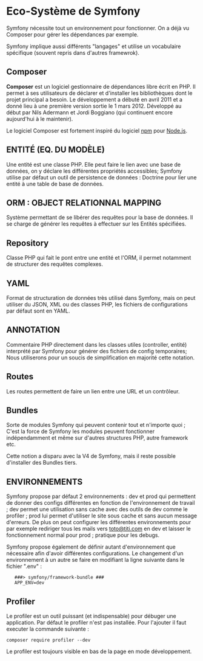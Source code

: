 # Eco-Système de Symfony

Symfony nécessite tout un environnement pour fonctionner. On a déjà vu Composer pour gérer les dépendances par exemple.

Symfony implique aussi différents "langages" et utilise un vocabulaire spécifique \(souvent repris dans d'autres framewrok\).

## Composer

**Composer** est un logiciel gestionnaire de dépendances libre écrit en PHP. Il permet à ses utilisateurs de déclarer et d'installer les bibliothèques dont le projet principal a besoin. Le développement a débuté en avril 2011 et a donné lieu à une première version sortie le 1 mars 2012. Développé au début par Nils Adermann et Jordi Boggiano  \(qui continuent encore aujourd'hui à le maintenir\).

Le logiciel Composer est fortement inspiré du logiciel [npm](https://fr.wikipedia.org/wiki/Npm_%28logiciel%29) pour [Node.js](https://fr.wikipedia.org/wiki/Node.js).

## ENTITÉ \(EQ. DU MODÈLE\)

Une entité est une classe PHP. Elle peut faire le lien avec une base de données, on y déclare les différentes propriétés accessibles; Symfony utilise par défaut un outil de persistence de données : Doctrine pour lier une entité à une table de base de données.

## ORM : OBJECT RELATIONNAL MAPPING

Système permettant de se libérer des requêtes pour la base de données. Il se charge de générer les requêtes à effectuer sur les Entités spécifiées.

## Repository

Classe PHP qui fait le pont entre une entité et l'ORM, il permet notamment de structurer des requêtes complexes.

## YAML

Format de structuration de données très utilisé dans Symfony, mais on peut utiliser du JSON, XML ou des classes PHP, les fichiers de configurations par défaut sont en YAML.

## ANNOTATION

Commentaire PHP directement dans les classes utiles \(controller, entité\) interprété par Symfony pour générer des fichiers de config temporaires; Nous utiliserons pour un soucis de simplification en majorité cette notation.

## Routes

Les routes permettent de faire un lien entre une URL et un contrôleur. 

## Bundles

Sorte de modules Symfony qui peuvent contenir tout et n'importe quoi ; C'est la force de Symfony les modules peuvent fonctionner indépendamment et même sur d'autres structures PHP, autre framework etc.

Cette notion a disparu avec la V4 de Symfony, mais il reste possible d'installer des Bundles tiers.

## ENVIRONNEMENTS

Symfony propose par défaut 2 environnements : dev et prod qui permettent de donner des configs différentes en fonction de l'environnement de travail ; dev permet une utilisation sans cache avec des outils de dev comme le profiler ; prod lui permet d'utiliser le site sous cache et sans aucun message d'erreurs. De plus on peut configurer les différentes environnements pour par exemple rediriger tous les mails vers toto@titi.com en dev et laisser le fonctionnement normal pour prod ; pratique pour les debugs.

Symfony propose également de définir autant d'environnement que nécessaire afin d'avoir différentes configurations. Le changement d'un environnement à un autre se faire en modifiant la ligne suivante dans le fichier ".env" :

```text
   ###> symfony/framework-bundle ###
   APP_ENV=dev
```

## Profiler

Le profiler est un outil puissant \(et indispensable\) pour débuger une application. Par défaut le profiler n'est pas installée. Pour l'ajouter il faut executer la commande suivante :

```text
composer require profiler --dev
```

Le profiler est toujours visible en bas de la page en mode développement.

